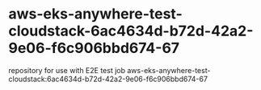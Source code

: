 # aws-eks-anywhere-test-cloudstack-6ac4634d-b72d-42a2-9e06-f6c906bbd674-67
repository for use with E2E test job aws-eks-anywhere-test-cloudstack:6ac4634d-b72d-42a2-9e06-f6c906bbd674-67
